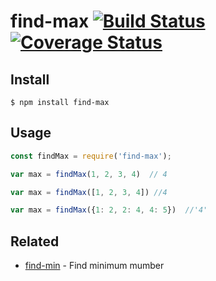 # find-max [![Build Status](https://api.travis-ci.com/smondal/find-max.svg?branch=master)](https://travis-ci.com/smondal/find-max) [![Coverage Status](https://coveralls.io/repos/github/smondal/find-max/badge.svg?branch=master)](https://coveralls.io/github/smondal/find-max?branch=master)


## Install

```
$ npm install find-max
```


## Usage

```js
const findMax = require('find-max');

var max = findMax(1, 2, 3, 4)  // 4

var max = findMax([1, 2, 3, 4]) //4

var max = findMax({1: 2, 2: 4, 4: 5})  //'4'
```


## Related

- [find-min](https://github.com/smondal/find-min) - Find minimum mumber
